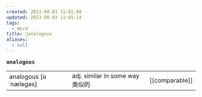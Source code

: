 ```yaml
---
created: 2023-08-03 11:01:08
updated: 2023-08-03 11:01:14
tags:
  - Word
title: 📖analogous
aliases:
  - null
---
```


<pre><strong>analogous</strong></pre>
|   |   |   |
|---|---|---|
|analogous [əˈnæləgəs]|adj. similar in some way 类似的|[[comparable]]|